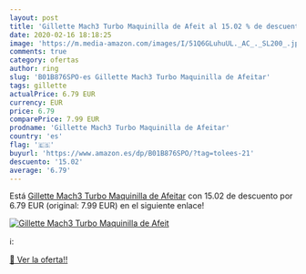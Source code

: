 ```yaml
---
layout: post
title: 'Gillette Mach3 Turbo Maquinilla de Afeit al 15.02 % de descuento'
date: 2020-02-16 18:18:25
image: 'https://m.media-amazon.com/images/I/51Q6GLuhuUL._AC_._SL200_.jpg'
comments: true
category: ofertas
author: ring
slug: 'B01B876SPO-es Gillette Mach3 Turbo Maquinilla de Afeitar'
tags: gillette
actualPrice: 6.79 EUR
currency: EUR
price: 6.79
comparePrice: 7.99 EUR
prodname: 'Gillette Mach3 Turbo Maquinilla de Afeitar'
country: 'es'
flag: '🇪🇸'
buyurl: 'https://www.amazon.es/dp/B01B876SPO/?tag=tolees-21'
descuento: '15.02'
average: '6.79'
---
```


Está [Gillette Mach3 Turbo Maquinilla de Afeitar](https://www.amazon.es/dp/B01B876SPO/?tag=tolees-21) con 15.02 de descuento por 6.79 EUR (original: 7.99 EUR) en el siguiente enlace!

[![Gillette Mach3 Turbo Maquinilla de Afeit](https://m.media-amazon.com/images/I/51Q6GLuhuUL._AC_._SL200_.jpg)](https://www.amazon.es/dp/B01B876SPO/?tag=tolees-21)

ℹ️:


[🛒 Ver la oferta!!](https://www.amazon.es/dp/B01B876SPO/?tag=tolees-21)
